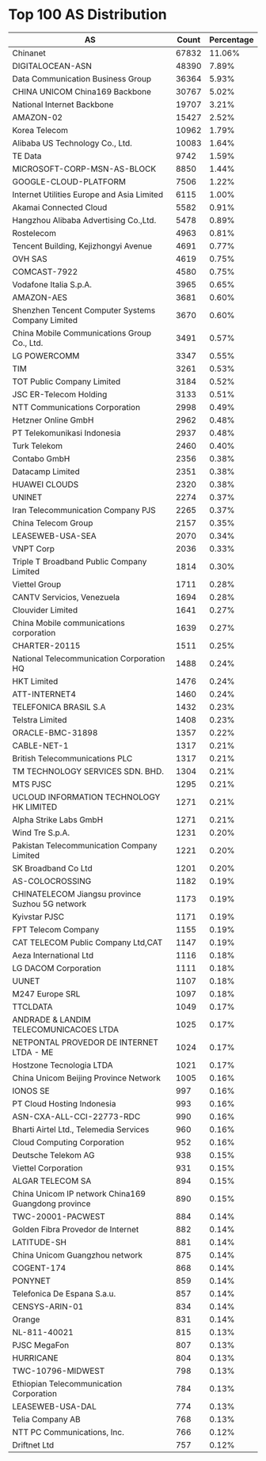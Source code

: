 # Top 100 AS Distribution
| AS | Count | Percentage |
|----|----|----|
| Chinanet | 67832 | 11.06% |
| DIGITALOCEAN-ASN | 48390 | 7.89% |
| Data Communication Business Group | 36364 | 5.93% |
| CHINA UNICOM China169 Backbone | 30767 | 5.02% |
| National Internet Backbone | 19707 | 3.21% |
| AMAZON-02 | 15427 | 2.52% |
| Korea Telecom | 10962 | 1.79% |
| Alibaba US Technology Co., Ltd. | 10083 | 1.64% |
| TE Data | 9742 | 1.59% |
| MICROSOFT-CORP-MSN-AS-BLOCK | 8850 | 1.44% |
| GOOGLE-CLOUD-PLATFORM | 7506 | 1.22% |
| Internet Utilities Europe and Asia Limited | 6115 | 1.00% |
| Akamai Connected Cloud | 5582 | 0.91% |
| Hangzhou Alibaba Advertising Co.,Ltd. | 5478 | 0.89% |
| Rostelecom | 4963 | 0.81% |
| Tencent Building, Kejizhongyi Avenue | 4691 | 0.77% |
| OVH SAS | 4619 | 0.75% |
| COMCAST-7922 | 4580 | 0.75% |
| Vodafone Italia S.p.A. | 3965 | 0.65% |
| AMAZON-AES | 3681 | 0.60% |
| Shenzhen Tencent Computer Systems Company Limited | 3670 | 0.60% |
| China Mobile Communications Group Co., Ltd. | 3491 | 0.57% |
| LG POWERCOMM | 3347 | 0.55% |
| TIM | 3261 | 0.53% |
| TOT Public Company Limited | 3184 | 0.52% |
| JSC ER-Telecom Holding | 3133 | 0.51% |
| NTT Communications Corporation | 2998 | 0.49% |
| Hetzner Online GmbH | 2962 | 0.48% |
| PT Telekomunikasi Indonesia | 2937 | 0.48% |
| Turk Telekom | 2460 | 0.40% |
| Contabo GmbH | 2356 | 0.38% |
| Datacamp Limited | 2351 | 0.38% |
| HUAWEI CLOUDS | 2320 | 0.38% |
| UNINET | 2274 | 0.37% |
| Iran Telecommunication Company PJS | 2265 | 0.37% |
| China Telecom Group | 2157 | 0.35% |
| LEASEWEB-USA-SEA | 2070 | 0.34% |
| VNPT Corp | 2036 | 0.33% |
| Triple T Broadband Public Company Limited | 1814 | 0.30% |
| Viettel Group | 1711 | 0.28% |
| CANTV Servicios, Venezuela | 1694 | 0.28% |
| Clouvider Limited | 1641 | 0.27% |
| China Mobile communications corporation | 1639 | 0.27% |
| CHARTER-20115 | 1511 | 0.25% |
| National Telecommunication Corporation HQ | 1488 | 0.24% |
| HKT Limited | 1476 | 0.24% |
| ATT-INTERNET4 | 1460 | 0.24% |
| TELEFONICA BRASIL S.A | 1432 | 0.23% |
| Telstra Limited | 1408 | 0.23% |
| ORACLE-BMC-31898 | 1357 | 0.22% |
| CABLE-NET-1 | 1317 | 0.21% |
| British Telecommunications PLC | 1317 | 0.21% |
| TM TECHNOLOGY SERVICES SDN. BHD. | 1304 | 0.21% |
| MTS PJSC | 1295 | 0.21% |
| UCLOUD INFORMATION TECHNOLOGY HK LIMITED | 1271 | 0.21% |
| Alpha Strike Labs GmbH | 1271 | 0.21% |
| Wind Tre S.p.A. | 1231 | 0.20% |
| Pakistan Telecommunication Company Limited | 1221 | 0.20% |
| SK Broadband Co Ltd | 1201 | 0.20% |
| AS-COLOCROSSING | 1182 | 0.19% |
| CHINATELECOM Jiangsu province Suzhou 5G network | 1173 | 0.19% |
| Kyivstar PJSC | 1171 | 0.19% |
| FPT Telecom Company | 1155 | 0.19% |
| CAT TELECOM Public Company Ltd,CAT | 1147 | 0.19% |
| Aeza International Ltd | 1116 | 0.18% |
| LG DACOM Corporation | 1111 | 0.18% |
| UUNET | 1107 | 0.18% |
| M247 Europe SRL | 1097 | 0.18% |
| TTCLDATA | 1049 | 0.17% |
| ANDRADE & LANDIM TELECOMUNICACOES LTDA | 1025 | 0.17% |
| NETPONTAL PROVEDOR DE INTERNET LTDA - ME | 1024 | 0.17% |
| Hostzone Tecnologia LTDA | 1021 | 0.17% |
| China Unicom Beijing Province Network | 1005 | 0.16% |
| IONOS SE | 997 | 0.16% |
| PT Cloud Hosting Indonesia | 993 | 0.16% |
| ASN-CXA-ALL-CCI-22773-RDC | 990 | 0.16% |
| Bharti Airtel Ltd., Telemedia Services | 960 | 0.16% |
| Cloud Computing Corporation | 952 | 0.16% |
| Deutsche Telekom AG | 938 | 0.15% |
| Viettel Corporation | 931 | 0.15% |
| ALGAR TELECOM SA | 894 | 0.15% |
| China Unicom IP network China169 Guangdong province | 890 | 0.15% |
| TWC-20001-PACWEST | 884 | 0.14% |
| Golden Fibra Provedor de Internet | 882 | 0.14% |
| LATITUDE-SH | 881 | 0.14% |
| China Unicom Guangzhou network | 875 | 0.14% |
| COGENT-174 | 868 | 0.14% |
| PONYNET | 859 | 0.14% |
| Telefonica De Espana S.a.u. | 857 | 0.14% |
| CENSYS-ARIN-01 | 834 | 0.14% |
| Orange | 831 | 0.14% |
| NL-811-40021 | 815 | 0.13% |
| PJSC MegaFon | 807 | 0.13% |
| HURRICANE | 804 | 0.13% |
| TWC-10796-MIDWEST | 798 | 0.13% |
| Ethiopian Telecommunication Corporation | 784 | 0.13% |
| LEASEWEB-USA-DAL | 774 | 0.13% |
| Telia Company AB | 768 | 0.13% |
| NTT PC Communications, Inc. | 766 | 0.12% |
| Driftnet Ltd | 757 | 0.12% |
